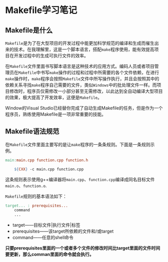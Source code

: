 # Makefile学习笔记
## Makefile是什么
`Makefile`是为了在大型项目的开发过程中能更加科学规范的编译和生成而催生出来的技术。在我理解里，这是一个脚本语言，搭配`make`程序使用，能有效提高项目在开发过程中的生成可执行文件的效率。

在`Makefile`文件里面书写脚本语言是这种技术的应用方式。编码人员或者项目管理员在`Makefile`中书写`make`操作的过程和过程中所需要的各个文件依赖，在进行`make`操作时，`make`程序会按照`Makefile`文件中所写操作执行，并且会按照其中的依赖关系寻找`make`程序自己需要的文件，类似`Windows`中的批处理文件一样。而项目修改时，程序员仅需修改一小部分甚至无需修改，以此达到全自动编译大型项目的效果，极大提高了开发效率，这便是`Makefile`。

Window的Visual Studio已经替你完成了自动生成Makefile的任务，但是作为一个程序员，熟练使用Makefile是一项非常重要的技能。

## Makefile语法规范

在`Makefile`文件里面主要写的是让`make`程序的一条条规则。下面是一条规则示例。

```makefile
main:main.cpp function.cpp function.h

    ${CXX} -c main.cpp function.cpp
```

这条规则表示使用g++编译器将`main.cpp`、`function.cpp`编译成同名目标文件`main.o`、`function.o`.

`Makefile`规则的基本语法如下：

```makefile
target... : prerequisites...
    command
    ...
```

- target——目标文件|执行文件|标签
- prerequisites——该target所依赖的文件和/或target
- command——任意的shell命令

**只要prerequisites里面的一个或者多个文件的修改时间比target里面的文件时间要更新，那么comman里面的命令就会执行。**